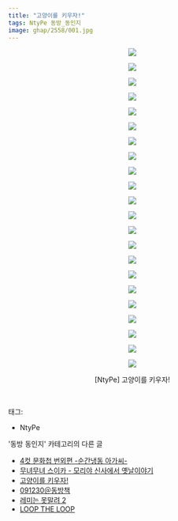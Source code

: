 ```yaml
---
title: "고양이를 키우자!"
tags: NtyPe 동방_동인지
image: ghap/2558/001.jpg
---
```

<div class="article">
<p style="text-align: center; clear: none; float: none;"><img src="{{ site.nasurl }}/ghap/2558/001.jpg"/></p>
<p style="text-align: center; clear: none; float: none;"><img src="{{ site.nasurl }}/ghap/2558/002.jpg"/></p>
<p style="text-align: center; clear: none; float: none;"><img src="{{ site.nasurl }}/ghap/2558/003.jpg"/></p>
<p style="text-align: center; clear: none; float: none;"><img src="{{ site.nasurl }}/ghap/2558/004.jpg"/></p>
<p style="text-align: center; clear: none; float: none;"><img src="{{ site.nasurl }}/ghap/2558/005.jpg"/></p>
<p style="text-align: center; clear: none; float: none;"><img src="{{ site.nasurl }}/ghap/2558/006.jpg"/></p>
<p style="text-align: center; clear: none; float: none;"><img src="{{ site.nasurl }}/ghap/2558/007.jpg"/></p>
<p style="text-align: center; clear: none; float: none;"><img src="{{ site.nasurl }}/ghap/2558/008.jpg"/></p>
<p style="text-align: center; clear: none; float: none;"><img src="{{ site.nasurl }}/ghap/2558/009.jpg"/></p>
<p style="text-align: center; clear: none; float: none;"><img src="{{ site.nasurl }}/ghap/2558/010.jpg"/></p>
<p style="text-align: center; clear: none; float: none;"><img src="{{ site.nasurl }}/ghap/2558/011.jpg"/></p>
<p style="text-align: center; clear: none; float: none;"><img src="{{ site.nasurl }}/ghap/2558/012.jpg"/></p>
<p style="text-align: center; clear: none; float: none;"><img src="{{ site.nasurl }}/ghap/2558/013.jpg"/></p>
<p style="text-align: center; clear: none; float: none;"><img src="{{ site.nasurl }}/ghap/2558/014.jpg"/></p>
<p style="text-align: center; clear: none; float: none;"><img src="{{ site.nasurl }}/ghap/2558/015.jpg"/></p>
<p style="text-align: center; clear: none; float: none;"><img src="{{ site.nasurl }}/ghap/2558/016.jpg"/></p>
<p style="text-align: center; clear: none; float: none;"><img src="{{ site.nasurl }}/ghap/2558/017.jpg"/></p>
<p style="text-align: center; clear: none; float: none;"><img src="{{ site.nasurl }}/ghap/2558/018.jpg"/></p>
<p style="text-align: center; clear: none; float: none;"><img src="{{ site.nasurl }}/ghap/2558/019.jpg"/></p>
<p style="text-align: center; clear: none; float: none;"><img src="{{ site.nasurl }}/ghap/2558/020.jpg"/></p>
<p style="text-align: center; clear: none; float: none;"><img src="{{ site.nasurl }}/ghap/2558/021.jpg"/></p>
<p style="text-align: center; clear: none; float: none;"><img src="{{ site.nasurl }}/ghap/2558/022.jpg"/></p>
<p style="text-align: center; clear: none; float: none;">[NtyPe] 고양이를 키우자!</p>
<p><br/></p>
</div><div class="tagTrail">
<p>태그: </p>
<ul>
<li>NtyPe</li>
</ul>
</div><div class="another">
<p>'동방 동인지' 카테고리의 다른 글</p>
<ul>
<li><a href="/2016-10-13-ghap_2562">4컷 문화첩 번외편 -순간냉동 아가씨-</a></li>
<li><a href="/2016-10-12-ghap_2559">무녀무녀 스이카 - 모리야 신사에서 옛날이야기</a></li>
<li><a href="/2016-10-12-ghap_2558">고양이를 키우자!</a></li>
<li><a href="/2016-10-12-ghap_2557">091230＠동방책</a></li>
<li><a href="/2016-10-12-ghap_2556">레미는 못말려 2</a></li>
<li><a href="/2016-10-12-ghap_2555">LOOP THE LOOP</a></li>
</ul>
</div><div class="cb_module cb_fluid">
<div class="cb_wrt cb_profile">
</div><!-- commentList close -->
</div>